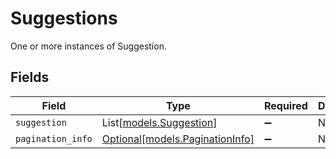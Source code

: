 # Suggestions

One or more instances of Suggestion.


## Fields

| Field                                                          | Type                                                           | Required                                                       | Description                                                    |
| -------------------------------------------------------------- | -------------------------------------------------------------- | -------------------------------------------------------------- | -------------------------------------------------------------- |
| `suggestion`                                                   | List[[models.Suggestion](../models/suggestion.md)]             | :heavy_minus_sign:                                             | N/A                                                            |
| `pagination_info`                                              | [Optional[models.PaginationInfo]](../models/paginationinfo.md) | :heavy_minus_sign:                                             | N/A                                                            |
